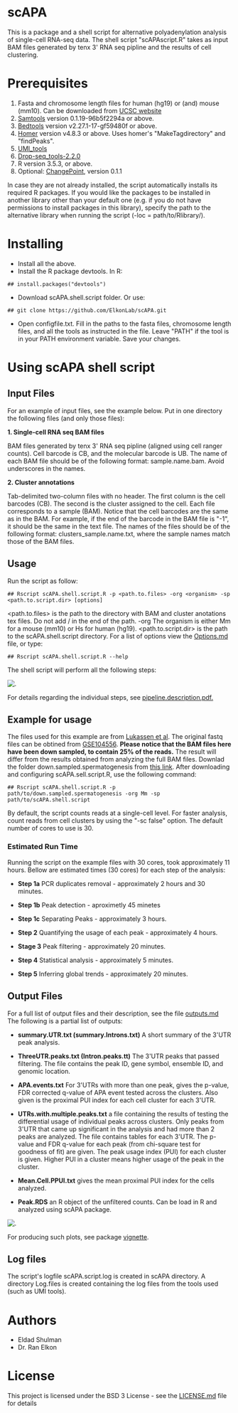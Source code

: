 scAPA
================

This is a package and a shell script for alternative polyadenylation analysis of single-cell RNA-seq data. The shell script "scAPAscript.R" takes as input BAM files generated by tenx 3' RNA seq pipline and the results of cell clustering.

Prerequisites
=============

1.  Fasta and chromosome length files for human (hg19) or (and) mouse (mm10). Can be downloaded from [UCSC website](http://hgdownload.cse.ucsc.edu/goldenPath/mm10/bigZips/)
2.  [Samtools](http://www.htslib.org/download/) version 0.1.19-96b5f2294a or above.
3.  [Bedtools](https://bedtools.readthedocs.io/en/latest/content/installation.html) version v2.27.1-17-gf59480f or above.
4.  [Homer](http://homer.ucsd.edu/homer/introduction/install.html) version v4.8.3 or above. Uses homer's "MakeTagdirectory" and "findPeaks".
5.  [UMI\_tools](https://github.com/CGATOxford/UMI-tools/blob/master/doc/QUICK_START.md)
6.  [Drop-seq\_tools-2.2.0](https://github.com/broadinstitute/Drop-seq/releases/tag/v2.2.0)
7.  R version 3.5.3, or above.
8.  Optional: [ChangePoint](https://sourceforge.net/projects/utr/files/), version 0.1.1

In case they are not already installed, the script automatically installs its required R packages. If you would like the packages to be installed in another library other than your default one (e.g. if you do not have permissions to install packages in this library), specify the path to the alternative library when running the script (-loc = path/to/Rlibrary/).

Installing
==========

-   Install all the above.
-   Install the R package devtools. In R:

<!-- -->

    ## install.packages("devtools")

-   Download scAPA.shell.script folder. Or use:

<!-- -->

    ## git clone https://github.com/ElkonLab/scAPA.git

-   Open configfile.txt. Fill in the paths to the fasta files, chromosome length files, and all the tools as instructed in the file. Leave "PATH" if the tool is in your PATH environment variable. Save your changes.

Using scAPA shell script
========================

Input Files
-----------

For an example of input files, see the example below. Put in one directory the following files (and only those files):

**1. Single-cell RNA seq BAM files**

BAM files generated by tenx 3' RNA seq pipline (aligned using cell ranger counts). Cell barcode is CB, and the molecular barcode is UB. The name of each BAM file should be of the following format: sample.name.bam. Avoid underscores in the names.

**2. Cluster annotations**

Tab-delimited two-column files with no header. The first column is the cell barcodes (CB). The second is the cluster assigned to the cell. Each file corresponds to a sample (BAM). Notice that the cell barcodes are the same as in the BAM. For example, if the end of the barcode in the BAM file is "-1", it should be the same in the text file. The names of the files should be of the following format: clusters\_sample.name.txt, where the sample names match those of the BAM files.

Usage
-----

Run the script as follow:

    ## Rscript scAPA.shell.script.R -p <path.to.files> -org <organism> -sp <path.to.script.dir> [options]

&lt;path.to.files&gt; is the path to the directory with BAM and cluster anotations tex files. Do not add / in the end of the path. -org The organism is either Mm for a mouse (mm10) or Hs for human (hg19). &lt;path.to.script.dir&gt; is the path to the scAPA.shell.script directory. For a list of options view the [Options.md](Options.md) file, or type:

    ## Rscript scAPA.shell.script.R --help

The shell script will perform all the following steps:

![.](Pic/PiplineDigram.png)

For details regarding the individual steps, see [pipeline.description.pdf.](pipeline.description.pdf)

Example for usage
-----------------

The files used for this example are from [Lukassen et al](https://www.ncbi.nlm.nih.gov/pmc/articles/PMC6132189/). The original fastq files can be obtined from [GSE104556](https://www.ncbi.nlm.nih.gov/geo/query/acc.cgi?acc=GSE104556). **Please notice that the BAM files here have been down sampled, to contain 25% of the reads.** The result will differ from the results obtained from analyzing the full BAM files. Downlad the folder down.sampled.spermatogenesis from [this link](https://drive.google.com/open?id=1xK7lR2ECfJ-Cjb1f4bYnaA5JjYtdqrGA). After downloading and configuring scAPA.sell.script.R, use the following command:

    ## Rscript scAPA.shell.script.R -p path/to/down.sampled.spermatogenesis -org Mm -sp path/to/scAPA.shell.script

By default, the script counts reads at a single-cell level. For faster analysis, count reads from cell clusters by using the "-sc false" option. The default number of cores to use is 30.

### Estimated Run Time

Running the script on the example files with 30 cores, took approximately 11 hours. Bellow are estimated times (30 cores) for each step of the analysis:

-   **Step 1a** PCR duplicates removal - approximately 2 hours and 30 minutes.

-   **Step 1b** Peak detection - aproximetly 45 minetes

-   **Step 1c** Separating Peaks - approximately 3 hours.

-   **Step 2** Quantifying the usage of each peak - approximately 4 hours.

-   **Stage 3** Peak filtering - approximately 20 minutes.

-   **Step 4** Statistical analysis - approximately 5 minutes.

-   **Step 5** Inferring global trends - approximately 20 minutes.

Output Files
------------

For a full list of output files and their description, see the file [outputs.md](outputs.md) The following is a partial list of outputs:

-   **summary.UTR.txt (summary.Introns.txt)** A short summary of the 3'UTR peak analysis.

-   **ThreeUTR.peaks.txt (Intron.peaks.tt)** The 3'UTR peaks that passed filtering. The file contains the peak ID, gene symbol, ensemble ID, and genomic location.

-   **APA.events.txt** For 3'UTRs with more than one peak, gives the p-value, FDR corrected q-value of APA event tested across the clusters. Also given is the proximal PUI index for each cell cluster for each 3'UTR.

-   **UTRs.with.multiple.peaks.txt** a file containing the results of testing the differential usage of individual peaks across clusters. Only peaks from 3'UTR that came up significant in the analysis and had more than 2 peaks are analyzed. The file contains tables for each 3'UTR. The p-value and FDR q-value for each peak (from chi-square test for goodness of fit) are given. The peak usage index (PUI) for each cluster is given. Higher PUI in a cluster means higher usage of the peak in the cluster.

-   **Mean.Cell.PPUI.txt** gives the mean proximal PUI index for the cells analyzed.

-   **Peak.RDS** an R object of the unfiltered counts. Can be load in R and analyzed using scAPA package.

![.](Pic/tsnes.png)

For producing such plots, see package [vignette](scAPA_vignette.md).

Log files
---------

The script's logfile scAPA.script.log is created in scAPA directory. A directory Log.files is created containing the log files from the tools used (such as UMI tools).

Authors
=======

-   Eldad Shulman
-   Dr. Ran Elkon

License
=======

This project is licensed under the BSD 3 License - see the [LICENSE.md](LICENSE.md) file for details
